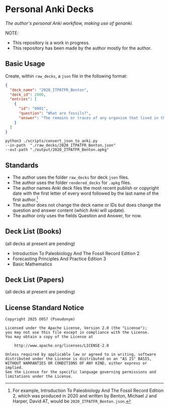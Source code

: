 # Personal Anki Decks

_The author's personal Anki workflow, making use of genanki._

NOTE:

* This repository is a work in progress.
* This repository has been made by the author mostly for the author.

## Basic Usage

Create, within `raw_decks`, a `json` file in the following format:

```json
{
  "deck_name": "2020_ITPATFR_Benton",
  "deck_id": 2000,
  "entries": [
    {
      "id": "0001",
      "question": "What are fossils?",
      "answer": "The remains or traces of any organism that lived in the geological past. In general only the hard parts of organisms become fossilized (e.g. bones, teeth, shells, and wood) but under certain circumstances the entire organism is preserved."
    }
  ]
}
```

```
python3 ./scripts/convert_json_to_anki.py
--in-path  "./raw_decks/2020_ITPATFR_Benton.json"
--out-path "./output/2020_ITPATFR_Benton.apkg"
```

## Standards

* The author uses the folder `raw_decks` for deck `json` files.
* The author uses the folder `rendered_decks` for `.apkg` files.
* The author names Anki deck files the most recent publish or copyright date with the first letter of every word followed by the last name of the first author.[^example]
* The author does not change the deck name or IDs but does change the question and answer content (which Anki will update).
* The author only uses the fields Question and Answer, for now.

[^example]: For example, Introduction To Paleobiology And The Fossil Record Edition 2, which was produced in 2020 and written by Benton, Michael J and Harper, David AT, would be `2020_ITPATFR_Benton.json`.


## Deck List (Books)

(all decks at present are pending)

* Introduction To Paleobiology And The Fossil Record Edition 2
* Forecasting Principles And Practice Edition 3
* Basic Mathematics

## Deck List (Papers)

(all decks at present are pending)


## License Standard Notice


```
Copyright 2025 O957 (Pseudonym)

Licensed under the Apache License, Version 2.0 (the "License");
you may not use this file except in compliance with the License.
You may obtain a copy of the License at

    http://www.apache.org/licenses/LICENSE-2.0

Unless required by applicable law or agreed to in writing, software
distributed under the License is distributed on an "AS IS" BASIS,
WITHOUT WARRANTIES OR CONDITIONS OF ANY KIND, either express or implied.
See the License for the specific language governing permissions and
limitations under the License.
```
